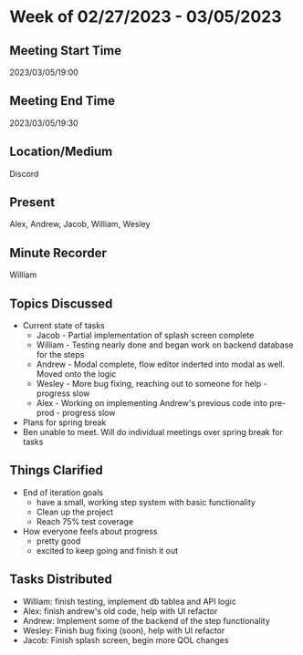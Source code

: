 # Week of 02/27/2023 - 03/05/2023

## Meeting Start Time

2023/03/05/19:00

## Meeting End Time

2023/03/05/19:30

## Location/Medium

Discord

## Present

Alex, Andrew, Jacob, William, Wesley

## Minute Recorder

William

## Topics Discussed
- Current state of tasks
  - Jacob - Partial implementation of splash screen complete
  - William - Testing nearly done and began work on backend database for the steps
  - Andrew - Modal complete, flow editor inderted into modal as well. Moved onto the logic
  - Wesley - More bug fixing, reaching out to someone for help - progress slow
  - Alex - Working on implementing Andrew's previous code into pre-prod - progress slow
- Plans for spring break
- Ben unable to meet. Will do individual meetings over spring break for tasks

## Things Clarified
- End of iteration goals
  - have a small, working step system with basic functionality
  - Clean up the project
  - Reach 75% test coverage
- How everyone feels about progress
  - pretty good
  - excited to keep going and finish it out

## Tasks Distributed
- William: finish testing, implement db tablea and API logic
- Alex: finish andrew's old code, help with UI refactor
- Andrew: Implement some of the backend of the step functionality
- Wesley: Finish bug fixing (soon), help with UI refactor
- Jacob: Finish splash screen, begin more QOL changes
